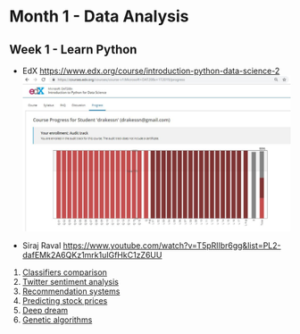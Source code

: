 # Month 1 - Data Analysis

## Week 1 - Learn Python
- EdX https://www.edx.org/course/introduction-python-data-science-2
![Introduction to Python for Data Science](Introduction%20to%20Python%20for%20Data%20Science.JPG)

- Siraj Raval https://www.youtube.com/watch?v=T5pRlIbr6gg&list=PL2-dafEMk2A6QKz1mrk1uIGfHkC1zZ6UU 
1. [Classifiers comparison](1.%20Classifiers%20comparison.ipynb)
2. [Twitter sentiment analysis](2.%20Twitter%20sentiment%20analysis.ipynb)
3. [Recommendation systems](3.%20Recommendation%20Systems.ipynb)
4. [Predicting stock prices](4.%20Predicting%20Stock%20Prices.ipynb)
5. [Deep dream](5.%20Deep%20Dream.ipynb)
6. [Genetic algorithms](6.%20Genetic%20Algorithms.ipynb)
